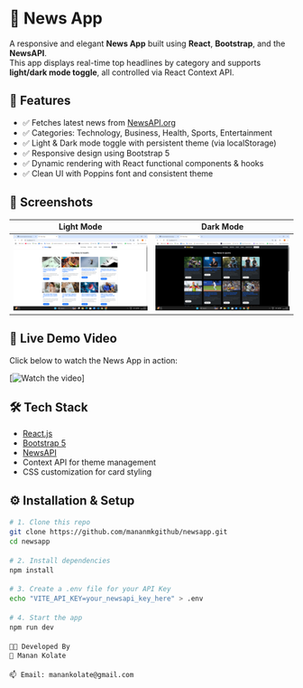 # 📰 News App

A responsive and elegant **News App** built using **React**, **Bootstrap**, and the **NewsAPI**.  
This app displays real-time top headlines by category and supports **light/dark mode toggle**, all controlled via React Context API.

## 🚀 Features

- ✅ Fetches latest news from [NewsAPI.org](https://newsapi.org/)
- ✅ Categories: Technology, Business, Health, Sports, Entertainment
- ✅ Light & Dark mode toggle with persistent theme (via localStorage)
- ✅ Responsive design using Bootstrap 5
- ✅ Dynamic rendering with React functional components & hooks
- ✅ Clean UI with Poppins font and consistent theme

## 📸 Screenshots

| Light Mode                         | Dark Mode                          |
|-----------------------------------|------------------------------------|
| ![Light Mode](https://github.com/mananmkgithub/newsapp/blob/main/project%20photos%20and%20videos/Screenshot%20(444).png) | ![Dark Mode](https://github.com/mananmkgithub/newsapp/blob/main/project%20photos%20and%20videos/Screenshot%20(446).png)   |


## 🎥 Live Demo Video

Click below to watch the News App in action:

[![Watch the video](https://jumpshare.com/s/xf20D5e46Uam4fw3MonV)]
## 🛠️ Tech Stack

- [React.js](https://reactjs.org/)
- [Bootstrap 5](https://getbootstrap.com/)
- [NewsAPI](https://newsapi.org/)
- Context API for theme management
- CSS customization for card styling


## ⚙️ Installation & Setup

```bash
# 1. Clone this repo
git clone https://github.com/mananmkgithub/newsapp.git
cd newsapp

# 2. Install dependencies
npm install

# 3. Create a .env file for your API Key
echo "VITE_API_KEY=your_newsapi_key_here" > .env

# 4. Start the app
npm run dev

🧑‍💻 Developed By
👤 Manan Kolate

📫 Email: manankolate@gmail.com

